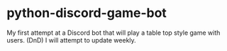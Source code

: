 # python-discord-game-bot
My first attempt at a Discord bot that will play a table top style game with users. (DnD)
I will attempt to update weekly.
